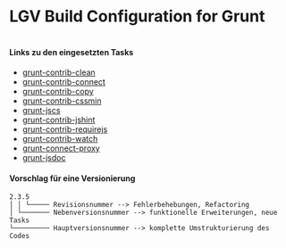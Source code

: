 # LGV Build Configuration for Grunt
#
#### Links zu den eingesetzten Tasks
- [grunt-contrib-clean](https://github.com/gruntjs/grunt-contrib-clean)
- [grunt-contrib-connect](https://github.com/gruntjs/grunt-contrib-connect)
- [grunt-contrib-copy](https://github.com/gruntjs/grunt-contrib-copy)
- [grunt-contrib-cssmin](https://github.com/gruntjs/grunt-contrib-cssmin)
- [grunt-jscs](https://github.com/jscs-dev/grunt-jscs)
- [grunt-contrib-jshint](https://github.com/gruntjs/grunt-contrib-jshint)
- [grunt-contrib-requirejs](https://github.com/gruntjs/grunt-contrib-requirejs)
- [grunt-contrib-watch](https://github.com/gruntjs/grunt-contrib-watch)
- [grunt-connect-proxy](https://github.com/drewzboto/grunt-connect-proxy)
- [grunt-jsdoc](https://github.com/krampstudio/grunt-jsdoc)

#### Vorschlag für eine Versionierung
```
2.3.5
│ │ └───── Revisionsnummer --> Fehlerbehebungen, Refactoring
│ └─────── Nebenversionsnummer --> funktionelle Erweiterungen, neue Tasks
└───────── Hauptversionsnummer --> komplette Umstrukturierung des Codes
```
